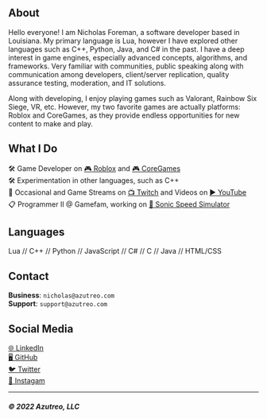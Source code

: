 ## About
Hello everyone! I am Nicholas Foreman, a software developer based in Louisiana. My primary language is Lua, however I have explored other languages such as C++, Python, Java, and C# in the past. I have a deep interest in game engines, especially advanced concepts, algorithms, and frameworks. Very familiar with communities, public speaking along with communication among developers, client/server replication, quality assurance testing, moderation, and IT solutions.


Along with developing, I enjoy playing games such as Valorant, Rainbow Six Siege, VR, etc. However, my two favorite games are actually platforms: Roblox and CoreGames, as they provide endless opportunities for new content to make and play.


## What I Do
🛠️ Game Developer on [🎮 Roblox](https://www.roblox.com/users/9221415/profile) and [🎮 CoreGames](https://www.coregames.com/user/f9df3457225741c89209f6d484d0eba8)  
🛠️ Experimentation in other languages, such as C++  
🎥 Occasional and Game Streams on [📺 Twitch](https://twitch.tv/azutreo) and Videos on [▶️ YouTube](https://youtube.com/channel/UCBB61e0tBEiu1Qyfw3fkWng)  
📋 Programmer II @ Gamefam, working on [🦔 Sonic Speed Simulator](https://www.roblox.com/games/9049840490/Sonic-Speed-Simulator) 

## Languages
Lua // C++ // Python // JavaScript // C# // C // Java // HTML/CSS

## Contact

**Business**: `nicholas@azutreo.com`  
**Support**: `support@azutreo.com`

## Social Media
[🌐 LinkedIn](https://linkedin.com/in/nicholas-foreman)  
[🖥️ GitHub](https://github.com/azutreo)  
[🐦 Twitter](https://twitter.com/azutreo)  
[📱 Instagam](https://instagram.com/azutreo/)

---

##### © 2022 Azutreo, LLC
